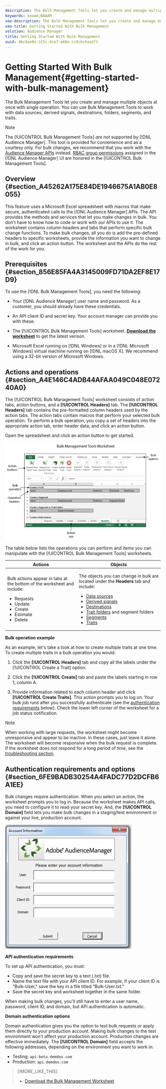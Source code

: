 ```yaml
---
description: The Bulk Management Tools let you create and manage multiple objects at once with single operation. You can use Bulk Management Tools to work with data sources, derived signals, destinations, folders, segments, and traits.
keywords: baaam;BAAAM
seo-description: The Bulk Management Tools let you create and manage multiple objects at once with single operation. You can use Bulk Management Tools to work with data sources, derived signals, destinations, folders, segments, and traits.
seo-title: Getting Started With Bulk Management
solution: Audience Manager
title: Getting Started With Bulk Management
uuid: 4bc6ae0a-315c-4ce7-a68e-cc0c6c6aa2f1
---
```


# Getting Started With Bulk Management{#getting-started-with-bulk-management}

The Bulk Management Tools let you create and manage multiple objects at once with single operation. You can use Bulk Management Tools to work with data sources, derived signals, destinations, folders, segments, and traits.

<!-- 

c_bulk_start.xml

 -->

>[!NOTE]
>
>The [!UICONTROL Bulk Management Tools] *are not* supported by [!DNL Audience Manager]. This tool is provided for convenience and as a courtesy only. For bulk changes, we recommend that you work with the [Audience Manager APIs](../../api/rest-api-main/aam-api-getting-started.md) instead. [RBAC group permissions](../../features/administration/administration-overview.md) assigned in the [!DNL Audience Manager] UI are honored in the [!UICONTROL Bulk Management Tools].

## Overview {#section_A45262A175E84DE1946675A1AB0E8055}

This feature uses a Microsoft Excel spreadsheet with macros that make secure, authenticated calls to the [!DNL Audience Manager] APIs. The API provides the methods and services that let you make changes in bulk. You don't have to know how to code or work with our APIs to use it. The worksheet contains column headers and tabs that perform specific bulk change functions. To make bulk changes, all you do is add the pre-defined headers to specific worksheets, provide the information you want to change in bulk, and click an action button. The worksheet and the APIs do the rest of the work for you.

## Prerequisites {#section_856E85FA4A3145009FD71DA2EF8E17D9}

To use the [!DNL Bulk Management Tools], you need the following:

* Your [!DNL Audience Manager] user name and password. As a customer, you should already have these credentials. 
* An API client ID and secret key. Your account manager can provide you with these. 
* The [!UICONTROL Bulk Management Tools] worksheet. **[Download the worksheet](assets/BAAAM_August_2018.xlsm)** to get the latest verison. 

* Microsoft Excel running on [!DNL Windows] or in a [!DNL Microsoft Windows] virtual machine running on [!DNL macOS X]. We recommend using a 32-bit version of Microsoft Windows.

## Actions and operations {#section_A4E146C4ADB44AFAA049C048E07240A0}

The [!UICONTROL Bulk Management Tools] worksheet consists of action tabs, action buttons, and a **[!UICONTROL Headers]** tab. The **[!UICONTROL Headers]** tab contains the pre-formatted column headers used by the action tabs. The action tabs contain macros that perform your selected bulk operation. To perform a bulk operation, you copy a set of headers into the appropriate action tab, enter header data, and click an action button.

Open the spreadsheet and click an action button to get started.

![](assets/bamwrkbk.png)

The table below lists the operations you can perform and items you can manipulate with the [!UICONTROL Bulk Management Tools] worksheets.

<table id="table_B9B3E09B692E42BAA52FB32C18B00709"> 
 <thead> 
  <tr> 
   <th colname="col1" class="entry"> Actions </th> 
   <th colname="col2" class="entry"> Objects </th> 
  </tr> 
 </thead>
 <tbody> 
  <tr> 
   <td colname="col1"> <p>Bulk actions appear in tabs at the bottom of the worksheet and include: </p> <p> 
     <ul id="ul_49F46B9E00C045D29E40258EB7BDCFBB"> 
      <li id="li_193C41EA19EF4D738FBA037D2BF9B05C">Requests </li> 
      <li id="li_5BE2E13D839F4958AAA5C01B7EFC5096">Update </li> 
      <li id="li_4CCCC739795945DF8C89787F9A67EB88">Create </li> 
      <li id="li_C7D36D2BDF0448CEAF3A5EABE41038E8">Estimate </li> 
      <li id="li_07A3E94326124A3092362D9896EB7732">Delete </li> 
     </ul> </p> </td> 
   <td colname="col2"> <p>The objects you can change in bulk are located under the <b><span class="uicontrol"> Headers</span></b> tab and include: </p> <p> 
     <ul id="ul_A7A96F2B1B63430B9A1E1184AC5FA8F2"> 
      <li id="li_E3D9E2E190B04BE685337AC6140C371C"> <a href="../../features/datasources-list-and-settings.md#data-sources-list-and-settings"> Data sources</a> </li> 
      <li id="li_B645385E40684FA28770913EAF18CB2C"> <a href="../../features/derived-signals.md#concept_36FF7303F39E4748AC048D08F9E371C6"> Derived signals</a> </li> 
      <li id="li_9059F8C4A41A410899BDEFC76D3F5949"> <a href="../../features/destinations/destinations.md#concept_5BDA346C376C4B719EA394108AB2735A"> Destinations</a> </li> 
      <li id="li_BB5A445150754E53AA38C78461326932"> <a href="../../features/traits/trait-storage.md#trait-storage"> Trait folders</a> and segment folders </li> 
      <li id="li_7A27DBF64E0945CF8AE8C96E8C6EDA09"> <a href="../../features/segments/segments-purpose.md"> Segments</a> </li> 
      <li id="li_A4640A34930040DEA8555EAF0AE2A702"> <a href="../../features/traits/trait-details-page.md"> Traits</a> </li> 
     </ul> </p> </td> 
  </tr> 
 </tbody> 
</table>

**Bulk operation example**

As an example, let's take a look at how to create multiple traits at one time. To create multiple traits in a bulk operation you would:

1. Click the **[!UICONTROL Headers]** tab and copy all the labels under the [!UICONTROL Create a Trait] option. 

2. Click the **[!UICONTROL Create]** tab and paste the labels starting in row 1, column A. 
3. Provide information related to each column header and click **[!UICONTROL Create Traits]**. This action prompts you to log on. Your bulk job runs after you successfully authenticate (see the [authentication requirements](../../reference/bulk-management-tools/bulk-management-intro.md#section_6FE9BADB30254A4FADC77D2DCFB6A1EE) below). Check the lower left corner of the worksheet for a job status notification.

>[!NOTE]
>
>When working with large requests, the worksheet might become unresponsive and appear to be inactive. In these cases, just leave it alone. The worksheet will become responsive when the bulk request is complete. If the worksheet does not respond for a long period of time, see the [troubleshooting section](../../reference/bulk-management-tools/bulk-troubleshooting.md#reference_1A3E7E0CEF6A4D8D801BC363A3C30C1A).

## Authentication requirements and options {#section_6FE9BADB30254A4FADC77D2DCFB6A1EE}

Bulk changes require authentication. When you select an action, the worksheet prompts you to log in. Because the worksheet makes API calls, you need to configure it to read your secret key. And, the **[!UICONTROL Domain]** field lets you make bulk changes in a staging/test environment or against your live, production account.

![](assets/bamauth.png)

**API authentication requirements**

To set up API authentication, you must:

* Copy and save the secret key to a text (.txt) file. 
* Name the text file with your API client ID. For example, if your client ID is "Bulk-User," save the key in a file titled "Bulk-User.txt." 
* Save the secret key and worksheet together in the same folder.

When making bulk changes, you'll still have to enter a user name, password, client ID, and domain, but API authentication is automatic.

**Domain authentication options**

Domain authentication gives you the option to test bulk requests or apply them directly to your production account. Making bulk changes to the test environment won't affect your production account. Production changes are effective immediately. The **[!UICONTROL Domain]** field accepts the following addresses, depending on the environment you want to work in:

* Testing: `api-beta.demdex.com` 
* Production: `api.demdex.com`

>[!MORE_LIKE_THIS]
>
>* [Download the Bulk Management Worksheet](assets/BAAAM_August_2018.xlsm)
